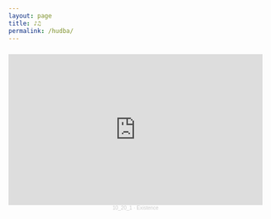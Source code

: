 ```yaml
---
layout: page
title: ♪♫
permalink: /hudba/
---
```


<div style="text-align:center;padding-top:10px">

<iframe width="100%" height="300" scrolling="no" frameborder="no" allow="autoplay" src="https://w.soundcloud.com/player/?url=https%3A//api.soundcloud.com/playlists/1569944044&color=%236b2386&auto_play=false&hide_related=false&show_comments=true&show_user=true&show_reposts=false&show_teaser=true&visual=true"></iframe><div style="font-size: 10px; color: #cccccc;line-break: anywhere;word-break: normal;overflow: hidden;white-space: nowrap;text-overflow: ellipsis; font-family: Interstate,Lucida Grande,Lucida Sans Unicode,Lucida Sans,Garuda,Verdana,Tahoma,sans-serif;font-weight: 100;"><a href="https://soundcloud.com/10_20_1" title="10_20_1" target="_blank" style="color: #cccccc; text-decoration: none;">10_20_1</a> · <a href="https://soundcloud.com/10_20_1/sets/existence" title="Existence" target="_blank" style="color: #cccccc; text-decoration: none;">Existence</a></div>

 </div>

